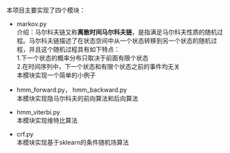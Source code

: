 本项目主要实现了四个模块：  
- markov.py  
介绍：马尔科夫链又称**离散时间马尔科夫链**，是指满足马尔科夫性质的随机过程。马尔科夫链描述了在状态空间中从一个状态转移到另一个状态的随机过程，并且这个随机过程具有如下特点：  
1.下一个状态的概率分布只取决于前面有限个状态  
2.在时间序列中，下一个状态和有限个状态之前的事件均无关  
本模块实现一个简单的小例子  

- hmm_forward.py， hmm_backward.py  
本模块实现隐马尔科夫的前向算法和后向算法  

- hmm_viterbi.py  
本模块实现维特比算法  

- crf.py  
本模块实现基于sklearn的条件随机场算法  
